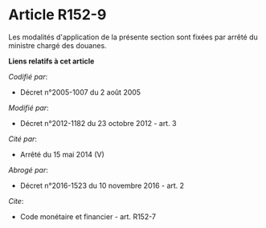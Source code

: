 # Article R152-9

Les modalités d'application de la présente section sont fixées par arrêté du ministre chargé des douanes.

**Liens relatifs à cet article**

_Codifié par_:

  - Décret n°2005-1007 du 2 août 2005

_Modifié par_:

  - Décret n°2012-1182 du 23 octobre 2012 - art. 3

_Cité par_:

  - Arrêté du 15 mai 2014 (V)

_Abrogé par_:

  - Décret n°2016-1523 du 10 novembre 2016 - art. 2

_Cite_:

  - Code monétaire et financier - art. R152-7
